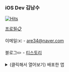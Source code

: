 
### iOS Dev 김남수

<!--
**namsoo5/namsoo5** is a ✨ _special_ ✨ repository because its `README.md` (this file) appears on your GitHub profile.

Here are some ideas to get you started:

- 🔭 I’m currently working on ...
- 🌱 I’m currently learning ...
- 👯 I’m looking to collaborate on ...
- 🤔 I’m looking for help with ...
- 💬 Ask me about ...
- 📫 How to reach me: ...
- 😄 Pronouns: ...
- ⚡ Fun fact: ...
-->

[![Hits](https://hits.seeyoufarm.com/api/count/incr/badge.svg?url=https%3A%2F%2Fgithub.com%2Fnamsoo5)](https://hits.seeyoufarm.com)

[프로필📋](https://github.com/namsoo5/Profile)

이메일✉️ - are34@naver.com

블로그✏️ - [티스토리](https://nsios.tistory.com)

<details markdown="1">
<summary>(클릭해서 열어보기) 배포한 앱</summary>
</br>
속닥속닥 - [앱스토어링크](https://apps.apple.com/app/id1557251130)<br>
음성 롤링페이퍼 앱💌

유니뷰 - [앱스토어링크](https://apps.apple.com/app/id1534315470)<br>
대학교 공지사항을 한눈에 볼 수 있고 알림과 저장이 가능한 서비스📩

프루틴 - [앱스토어링크](https://apps.apple.com/app/id1527993626)<br>
간편한 루틴관리 앱☑️

큐링 - [앱스토어링크](https://apps.apple.com/app/id1523625666)<br>
QR코드로 모임을 편리하게 관리할 수 있는 서비스🐬

위드메이트 - [앱스토어링크](https://apps.apple.com/app/id1510519818)<br>
여행 동행 매칭 서비스✈️

위드살롱 - [앱스토어링크](https://apps.apple.com/app/id1522234917)<br>
사람들과 비일상적인 대화를 할 수 있는 서비스☕️

</details>
